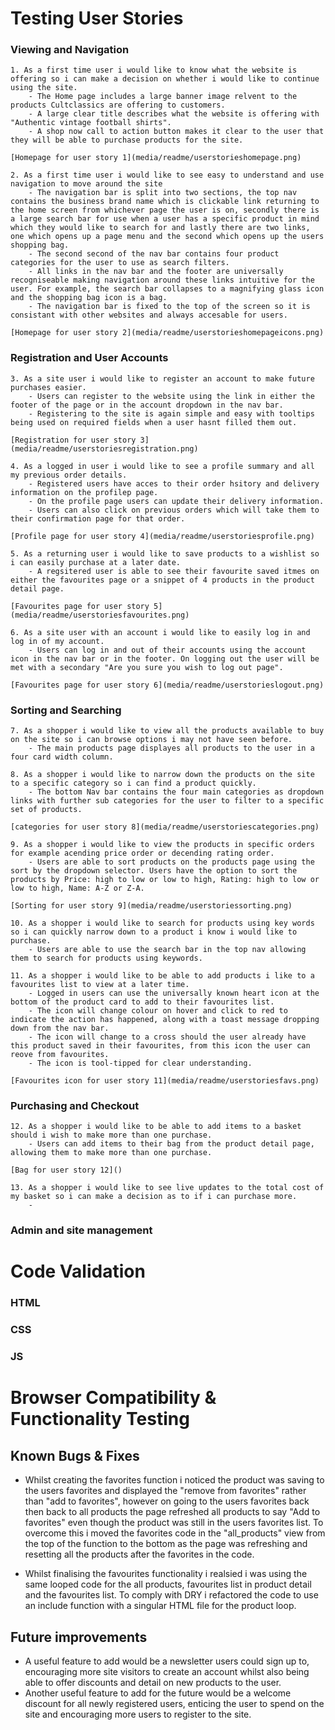# Testing User Stories

### Viewing and Navigation
    1. As a first time user i would like to know what the website is offering so i can make a decision on whether i would like to continue using the site.
        - The Home page includes a large banner image relvent to the products Cultclassics are offering to customers. 
        - A large clear title describes what the website is offering with "Authentic vintage football shirts".
        - A shop now call to action button makes it clear to the user that they will be able to purchase products for the site. 

    [Homepage for user story 1](media/readme/userstorieshomepage.png)

    2. As a first time user i would like to see easy to understand and use navigation to move around the site
        - The navigation bar is split into two sections, the top nav contains the business brand name which is clickable link returning to the home screen from whichever page the user is on, secondly there is a large search bar for use when a user has a specific product in mind which they would like to search for and lastly there are two links, one which opens up a page menu and the second which opens up the users shopping bag. 
        - The second second of the nav bar contains four product categories for the user to use as search filters. 
        - All links in the nav bar and the footer are universally recogniseable making navigation around these links intuitive for the user. For example, the search bar collapses to a magnifying glass icon and the shopping bag icon is a bag. 
        - The navigation bar is fixed to the top of the screen so it is consistant with other websites and always accesable for users. 
    
    [Homepage for user story 2](media/readme/userstorieshomepageicons.png)

### Registration and User Accounts 
    3. As a site user i would like to register an account to make future purchases easier.
        - Users can register to the website using the link in either the footer of the page or in the account dropdown in the nav bar. 
        - Registering to the site is again simple and easy with tooltips being used on required fields when a user hasnt filled them out. 
    
    [Registration for user story 3](media/readme/userstoriesregistration.png)

    4. As a logged in user i would like to see a profile summary and all my previous order details.
        - Registered users have acces to their order hsitory and delivery information on the profilep page. 
        - On the profile page users can update their delivery information.
        - Users can also click on previous orders which will take them to their confirmation page for that order.
    
    [Profile page for user story 4](media/readme/userstoriesprofile.png)

    5. As a returning user i would like to save products to a wishlist so i can easily purchase at a later date.
        - A regsitered user is able to see their favourite saved itmes on either the favourites page or a snippet of 4 products in the product detail page. 

    [Favourites page for user story 5](media/readme/userstoriesfavourites.png)

    6. As a site user with an account i would like to easily log in and log in of my account.
        - Users can log in and out of their accounts using the account icon in the nav bar or in the footer. On logging out the user will be met with a secondary "Are you sure you wish to log out page". 
    
    [Favourites page for user story 6](media/readme/userstorieslogout.png)

### Sorting and Searching 
    7. As a shopper i would like to view all the products available to buy on the site so i can browse options i may not have seen before.
        - The main products page displayes all products to the user in a four card width column. 
    
    8. As a shopper i would like to narrow down the products on the site to a specific category so i can find a product quickly.
        - The bottom Nav bar contains the four main categories as dropdown links with further sub categories for the user to filter to a specific set of products. 

    [categories for user story 8](media/readme/userstoriescategories.png)

    9. As a shopper i would like to view the products in specific orders for example acending price order or decending rating order.
        - Users are able to sort products on the products page using the sort by the dropdown selector. Users have the option to sort the products by Price: high to low or low to high, Rating: high to low or low to high, Name: A-Z or Z-A.

    [Sorting for user story 9](media/readme/userstoriessorting.png)

    10. As a shopper i would like to search for products using key words so i can quickly narrow down to a product i know i would like to purchase.
        - Users are able to use the search bar in the top nav allowing them to search for products using keywords.
    
    11. As a shopper i would like to be able to add products i like to a favourites list to view at a later time.
        - Logged in users can use the universally known heart icon at the bottom of the product card to add to their favourites list.
        - The icon will change colour on hover and click to red to indicate the action has happened, along with a toast message dropping down from the nav bar.
        - The icon will change to a cross should the user already have this product saved in their favourites, from this icon the user can reove from favourites.
        - The icon is tool-tipped for clear understanding. 

    [Favourites icon for user story 11](media/readme/userstoriesfavs.png)

### Purchasing and Checkout

    12. As a shopper i would like to be able to add items to a basket should i wish to make more than one purchase.
        - Users can add items to their bag from the product detail page, allowing them to make more than one purchase. 

    [Bag for user story 12]()

    13. As a shopper i would like to see live updates to the total cost of my basket so i can make a decision as to if i can purchase more.
        - 

### Admin and site management 


# Code Validation

### HTML 

### CSS

### JS

# Browser Compatibility & Functionality Testing

## Known Bugs & Fixes
- Whilst creating the favorites function i noticed the product was saving to the users favorites and displayed the "remove from favorites" rather than "add to favorites", however on going to the users favorites back then back to all products the page refreshed all products to say "Add to favorites" even though the product was still in the users favorites list. To overcome this i moved the favorites code in the "all_products" view from the top of the function to the bottom as the page was refreshing and resetting all the products after the favorites in the code. 

- Whilst finalising the favourites functionality i realsied i was using the same looped code for the all products, favourites list in product detail and the favourites list. To comply with DRY i refactored the code to use an include function with a singular HTML file for the product loop. 

## Future improvements
- A useful feature to add would be a newsletter users could sign up to, encouraging more site visitors to create an account whilst also being able to offer discounts and detail on new products to the user. 
- Another useful feature to add for the future would be a welcome discount for all newly registered users, enticing the user to spend on the site and encouraging more users to register to the site. 

